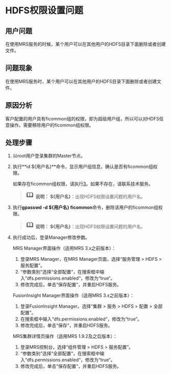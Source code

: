 # HDFS权限设置问题<a name="mrs_03_0049"></a>

## 用户问题<a name="section18305143583116"></a>

在使用MRS服务的时候，某个用户可以在其他用户的HDFS目录下面删除或者创建文件。

## 问题现象<a name="section117424454313"></a>

在使用MRS服务时，某个用户可以在其他用户的HDFS目录下面删除或者创建文件。

## 原因分析<a name="section1237061220324"></a>

客户配置的用户具有ficommon组的权限，即为超级用户组，所以可以对HDFS任意操作。需要移除用户的ficommon组权限。

## 处理步骤<a name="section716005111116"></a>

1.  以root用户登录集群的Master节点。
2.  执行**id $\{用户名\}**命令，显示用户组信息，确认是否有ficommon组权限。

    如果存在ficommon组权限，请执行[3](#li6934412122819)。如果不存在，请联系技术服务。

    >![](public_sys-resources/icon-note.gif) **说明：** 
    >**$\{用户名\}**：出现HDFS权限设置问题的用户名。

3.  <a name="li6934412122819"></a>执行**gpasswd -d $\{用户名\} ficommon**命令，删除该用户的ficommon组权限。

    >![](public_sys-resources/icon-note.gif) **说明：** 
    >**$\{用户名\}**：出现HDFS权限设置问题的用户名。

4.  执行成功后，登录Manager修改参数。

    MRS Manager界面操作（适用MRS 3.x之前版本）：

    1.  登录MRS Manager，在MRS Manager页面，选择“服务管理 \> HDFS \> 服务配置”。
    2.  “参数类别“选择“全部配置“，在搜索框中输入“dfs.permissions.enabled“，修改为“true“。
    3.  修改完成后，单击“保存配置“，并重启HDFS服务。

    FusionInsight Manager界面操作（适用MRS 3.x之前版本）：

    1.  登录FusionInsight Manager。选择“集群 \> 服务 \> HDFS \> 配置 \> 全部配置”。
    2.  在搜索框中输入“dfs.permissions.enabled“，修改为“true“。
    3.  修改完成后，单击“保存“，并重启HDFS服务。

    MRS集群详情页操作（适用MRS 1.9.2及之后版本）：

    1.  登录MRS控制台，选择“组件管理 \> HDFS \> 服务配置”。
    2.  “参数类别“选择“全部配置“，在搜索框中输入“dfs.permissions.enabled“，修改为“true“。
    3.  修改完成后，单击“保存配置“，并重启HDFS服务。


